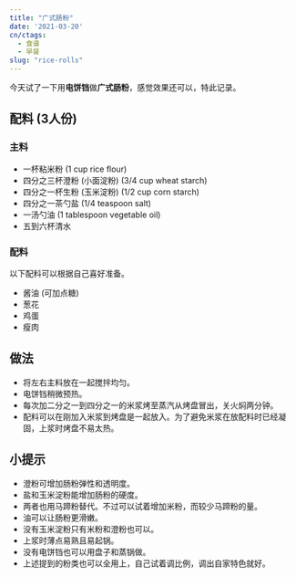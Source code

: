 ```yaml
---
title: "广式肠粉"
date: '2021-03-20'
cn/ctags: 
  - 食谱
  - 早餐
slug: "rice-rolls"
---
```


今天试了一下用**电饼铛**做**广式肠粉**，感觉效果还可以，特此记录。

## 配料 (3人份)

### 主料

- 一杯粘米粉 (1 cup rice flour)
- 四分之三杯澄粉 (小面淀粉) (3/4 cup wheat starch)
- 四分之一杯生粉 (玉米淀粉) (1/2 cup corn starch)
- 四分之一茶勺盐 (1/4 teaspoon salt)
- 一汤勺油 (1 tablespoon vegetable oil)
- 五到六杯清水

### 配料

以下配料可以根据自己喜好准备。

- 酱油 (可加点糖)
- 葱花
- 鸡蛋
- 瘦肉

## 做法

- 将左右主料放在一起搅拌均匀。
- 电饼铛稍微预热。
- 每次加二分之一到四分之一的米浆烤至蒸汽从烤盘冒出，关火焖两分钟。
- 配料可以在刚加入米浆到烤盘是一起放入。为了避免米浆在放配料时已经凝固，上浆时烤盘不易太热。

## 小提示

- 澄粉可增加肠粉弹性和透明度。
- 盐和玉米淀粉能增加肠粉的硬度。
- 两者也用马蹄粉替代。不过可以试着增加米粉，而较少马蹄粉的量。
- 油可以让肠粉更滑嫩。
- 没有玉米淀粉只有米粉和澄粉也可以。
- 上浆时薄点易熟且易起锅。
- 没有电饼铛也可以用盘子和蒸锅做。
- 上述提到的粉类也可以全用上，自己试着调比例，调出自家特色就好。
